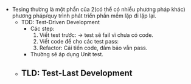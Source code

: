 - Tesing thường là một phần của 2(có thể có nhiều phương pháp khác) phương pháp/quy trình phát triển phần mềm lặp đi lặp lại.
  - TDD: Test-Driven Development
    - Các step:
      1.  Viết test trước: -> test sẽ fail vì chưa có code.
      2.  Viết code để cho các test pass:
      3.  Refactor: Cải tiến code, đảm bảo vẫn pass.
    - Thường sẽ áp dụng Unit test.
  - TLD: Test-Last Development
    -
